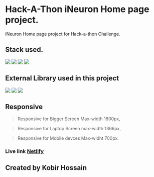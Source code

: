 # Hack-A-Thon iNeuron Home page project. 

iNeuron Home page project for Hack-a-thon Challenge. 
## Stack used.

![](https://img.shields.io/badge/REACT-project-blue)
 ![](https://img.shields.io/badge/JSX-JSX-brightgreen)
 ![](https://img.shields.io/badge/CSS-3-red)
![](https://img.shields.io/badge/JavaScript-ES--6-orange)

## External Library used in this project 

![](https://img.shields.io/badge/Particle%20-js-yellowgreen)
![](https://img.shields.io/badge/Slick%20-slider-orange)
![](https://img.shields.io/badge/React-Icon-orange)

## Responsive

> Responsive for Bigger Screen Max-width 1800px,

> Responsive for Laptop Screen max-width 1366px,

> Responsive for Mobile devces Max-widht 700px.

### Live link [Netlify](https://hack-a-thon.netlify.app/)


## Created by Kobir Hossain
